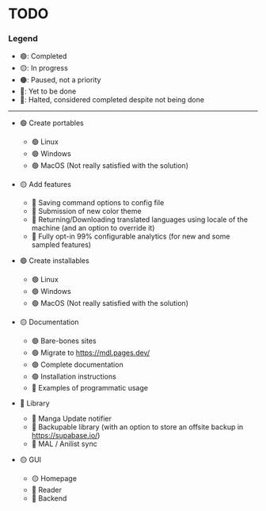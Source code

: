 TODO
====

### Legend

- 🟢: Completed
- 🟡: In progress
- 🟠: Paused, not a priority
- 🔴: Yet to be done
- 🔵: Halted, considered completed despite not being done

---

- 🟢 Create portables
    - 🟢 Linux
    - 🟢 Windows
    - 🟢 MacOS
        (Not really satisfied with the solution)

- 🟡 Add features
    - 🔵 Saving command options to config file
    - 🔴 Submission of new color theme
    - 🔴 Returning/Downloading translated languages using locale of the machine
        (and an option to override it)
    - 🔴 Fully opt-in 99% configurable analytics
        (for new and some sampled features)

- 🟢 Create installables
    - 🟢 Linux
    - 🟢 Windows
    - 🟢 MacOS
        (Not really satisfied with the solution)

- 🟡 Documentation
    - 🟢 Bare-bones sites
    - 🟢 Migrate to https://mdl.pages.dev/
    - 🟢 Complete documentation
    - 🟢 Installation instructions
    - 🔴 Examples of programmatic usage

- 🔴 Library
    - 🔴 Manga Update notifier
    - 🔴 Backupable library
        (with an option to store an offsite backup in https://supabase.io/)
    - 🔴 MAL / Anilist sync

- 🟡 GUI
    - 🟡 Homepage
    - 🔴 Reader
    - 🔴 Backend
